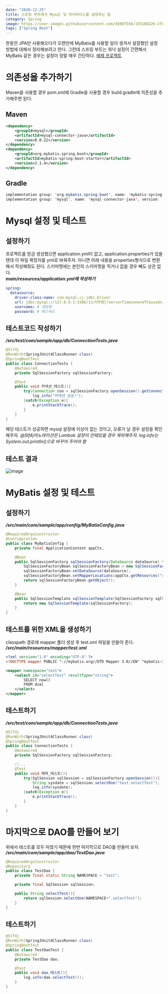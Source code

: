 ```yaml
---
date: "2020-12-25"
title: 스프링 부트에서 Mysql 및 마이바티스를 설정하는 법
category: Spring
image: https://user-images.githubusercontent.com/45007556/103108226-2fb83f80-4689-11eb-8b48-e44e8c043605.png
tags: ["Spring Boot"]
---
```


한동안 JPA만 사용해오다가 오랜만에 MyBatis를 사용할 일이 생겨서 설정했던 설정 방법에 대해서 정리해보려고 한다. 그런데 스프링 부트는 워낙 설정이 간편해서 MyBatis 같은 경우는 설정이 정말 매우 간단하다. [예제 프로젝트](https://github.com/gunkim0318/SpringBoot-Mysql-MyBatis-Logback-Sample/tree/mysql-mybatis)

# 의존성을 추가하기

Maven을 사용할 경우 pom.xml에 Gradle을 사용할 경우 build.gradle에 의존성을 추가해주면 된다.

## Maven

```xml
<dependency>
    <groupId>mysql</groupId>
    <artifactId>mysql-connector-java</artifactId>
    <version>8.0.22</version>
</dependency>
<dependency>
    <groupId>org.mybatis.spring.boot</groupId>
    <artifactId>mybatis-spring-boot-starter</artifactId>
    <version>2.1.4</version>
</dependency>
```

## Gradle

```java
implementation group: 'org.mybatis.spring.boot', name: 'mybatis-spring-boot-starter', version: '2.1.4'
implementation group: 'mysql', name: 'mysql-connector-java', version: '8.0.22'
```

# Mysql 설정 및 테스트

## 설정하기

프로젝트를 방금 생성했으면 application.yml이 없고, application.properties가 있을텐데 이 파일 확장자를 yml로 바꿔주자. 아니면 아래 내용을 properties형식으로 변환해서 작성해줘도 된다.
스키마명에는 본인의 스키마명을 적거나 없을 경우 빼도 상관 없다.  
**_main/resources/application.yml에 작성하기_**

```yml
spring:
  datasource:
    driver-class-name: com.mysql.cj.jdbc.Driver
    url: jdbc:mysql://127.0.0.1:3306/{스키마명}?serverTimezone=UTC&useUnicode=true&characterEncoding=utf8&useSSL=false
    username: # 계정명
    password: # 패스워드
```

## 테스트코드 작성하기

**_/src/test/com/sample/app/db/ConnectionTests.java_**

```java
@Slf4j
@RunWith(SpringJUnit4ClassRunner.class)
@SpringBootTest
public class ConnectionTests {
    @Autowired
    private SqlSessionFactory sqlSessionFactory;

    @Test
    public void 커넥션_테스트(){
        try(Connection con = sqlSessionFactory.openSession().getConnection()){
            log.info("커넥션 성공!");
        }catch(Exception e){
            e.printStackTrace();
        }
    }
}
```

해당 테스트가 성공하면 mysql 설정에 이상이 없는 것이고, 오류가 날 경우 설정을 확인해주자.
_@Slf4j어노테이션은 Lombok 설정이 안돼있을 경우 제외해주자. log.info는 System.out.println()으로 바꾸어 주어야 함_

## 테스트 결과

![image](https://user-images.githubusercontent.com/45007556/103111732-80cd3100-4693-11eb-8020-271e64545afd.png)

# MyBatis 설정 및 테스트

## 설정하기

**_/src/main/com/sample/app/config/MyBatisConfig.java_**

```java
@RequiredArgsConstructor
@Configuration
public class MyBatisConfig {
    private final ApplicationContext appCtx;

    @Bean
    public SqlSessionFactory sqlSessionFactory(DataSource dataSource) throws Exception {
        SqlSessionFactoryBean sqlSessionFactoryBean = new SqlSessionFactoryBean();
        sqlSessionFactoryBean.setDataSource(dataSource);
        sqlSessionFactoryBean.setMapperLocations(appCtx.getResources("classpath:/mapper/*.xml"));
        return sqlSessionFactoryBean.getObject();
    }

    @Bean
    public SqlSessionTemplate sqlSessionTemplate(SqlSessionFactory sqlSessionFactory) {
        return new SqlSessionTemplate(sqlSessionFactory);
    }
}
```

## 테스트를 위한 XML을 생성하기

classpath 경로에 mapper 폴더 생성 후 test.xml 파일을 만들어 준다.
**_/src/main/resources/mapper/test.xml_**

```xml
<?xml version="1.0" encoding="UTF-8" ?>
<!DOCTYPE mapper PUBLIC "-//mybatis.org//DTD Mapper 3.0//EN" "mybatis-3-mapper.dtd">

<mapper namespace="test">
    <select id="selectTest" resultType="string">
        SELECT now()
        FROM dual
    </select>
</mapper>
```

## 테스트하기

**_/src/test/com/sample/app/db/ConnectionTests.java_**

```java
@Slf4j
@RunWith(SpringJUnit4ClassRunner.class)
@SpringBootTest
public class ConnectionTests {
    @Autowired
    private SqlSessionFactory sqlSessionFactory;

    //...
    @Test
    public void 매퍼_테스트(){
        try(SqlSession sqlSession = sqlSessionFactory.openSession()){
            String sysdate = sqlSession.selectOne("test.selectTest");
            log.info(sysdate);
        }catch(Exception e){
            e.printStackTrace();
        }
    }
}
```

# 마지막으로 DAO를 만들어 보기

위에서 테스트를 모두 마쳤기 때문에 한번 마지막으로 DAO를 만들어 보자.  
**_/src/main/com/sample/app/dao/TestDao.java_**

```java
@RequiredArgsConstructor
@Repository
public class TestDao {
    private final static String NAMESPACE = "test";

    private final SqlSession sqlSession;

    public String selectTest(){
        return sqlSession.selectOne(NAMESPACE+".selectTest");
    }
}
```

## 테스트하기

```java
@Slf4j
@RunWith(SpringJUnit4ClassRunner.class)
@SpringBootTest
public class TestDaoTest {
    @Autowired
    private TestDao dao;

    @Test
    public void dao_테스트(){
        log.info(dao.selectTest());
    }
}
```
